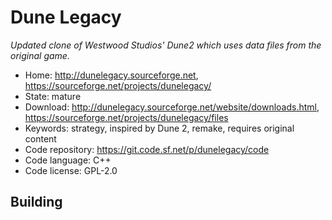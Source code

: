 # Dune Legacy

_Updated clone of Westwood Studios' Dune2 which uses data files from the original game._

- Home: http://dunelegacy.sourceforge.net, https://sourceforge.net/projects/dunelegacy/
- State: mature
- Download: http://dunelegacy.sourceforge.net/website/downloads.html, https://sourceforge.net/projects/dunelegacy/files
- Keywords: strategy, inspired by Dune 2, remake, requires original content
- Code repository: https://git.code.sf.net/p/dunelegacy/code
- Code language: C++
- Code license: GPL-2.0

## Building

